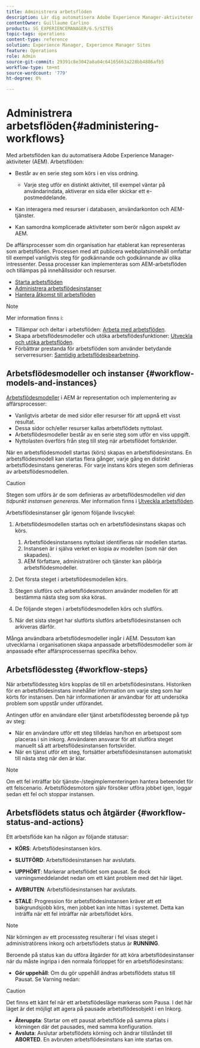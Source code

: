 ```yaml
---
title: Administrera arbetsflöden
description: Lär dig automatisera Adobe Experience Manager-aktiviteter med arbetsflöden.
contentOwner: Guillaume Carlino
products: SG_EXPERIENCEMANAGER/6.5/SITES
topic-tags: operations
content-type: reference
solution: Experience Manager, Experience Manager Sites
feature: Operations
role: Admin
source-git-commit: 29391c8e3042a8a04c64165663a228bb4886afb5
workflow-type: tm+mt
source-wordcount: '779'
ht-degree: 0%

---
```


# Administrera arbetsflöden{#administering-workflows}

Med arbetsflöden kan du automatisera Adobe Experience Manager-aktiviteter (AEM). Arbetsflöden:

* Består av en serie steg som körs i en viss ordning.

   * Varje steg utför en distinkt aktivitet, till exempel väntar på användarindata, aktiverar en sida eller skickar ett e-postmeddelande.

* Kan interagera med resurser i databasen, användarkonton och AEM-tjänster.
* Kan samordna komplicerade aktiviteter som berör någon aspekt av AEM.

De affärsprocesser som din organisation har etablerat kan representeras som arbetsflöden. Processen med att publicera webbplatsinnehåll omfattar till exempel vanligtvis steg för godkännande och godkännande av olika intressenter. Dessa processer kan implementeras som AEM-arbetsflöden och tillämpas på innehållssidor och resurser.

* [Starta arbetsflöden](/help/sites-administering/workflows-starting.md)
* [Administrera arbetsflödesinstanser](/help/sites-administering/workflows-administering.md)
* [Hantera åtkomst till arbetsflöden](/help/sites-administering/workflows-managing.md)

>[!NOTE]
>
>Mer information finns i:
>
>* Tillämpar och deltar i arbetsflöden: [Arbeta med arbetsflöden](/help/sites-authoring/workflows.md).
>* Skapa arbetsflödesmodeller och utöka arbetsflödesfunktioner: [Utveckla och utöka arbetsflöden](/help/sites-developing/workflows.md).
>* Förbättrar prestanda för arbetsflöden som använder betydande serverresurser: [Samtidig arbetsflödesbearbetning](/help/sites-deploying/configuring-performance.md#concurrent-workflow-processing).
>

## Arbetsflödesmodeller och instanser {#workflow-models-and-instances}

[Arbetsflödesmodeller](/help/sites-developing/workflows.md#model) i AEM är representation och implementering av affärsprocesser:

* Vanligtvis arbetar de med sidor eller resurser för att uppnå ett visst resultat.
* Dessa sidor och/eller resurser kallas arbetsflödets nyttolast.
* Arbetsflödesmodeller består av en serie steg som utför en viss uppgift.
* Nyttolasten överförs från steg till steg när arbetsflödet fortskrider.

När en arbetsflödesmodell startas (körs) skapas en arbetsflödesinstans. En arbetsflödesmodell kan startas flera gånger, varje gång en distinkt arbetsflödesinstans genereras. För varje instans körs stegen som definieras av arbetsflödesmodellen.

>[!CAUTION]
>
>Stegen som utförs är de som definieras av arbetsflödesmodellen *vid den tidpunkt instansen genereras*. Mer information finns i [Utveckla arbetsflöden](/help/sites-developing/workflows.md#model).

Arbetsflödesinstanser går igenom följande livscykel:

1. Arbetsflödesmodellen startas och en arbetsflödesinstans skapas och körs.

   1. Arbetsflödesinstansens nyttolast identifieras när modellen startas.
   1. Instansen är i själva verket en kopia av modellen (som när den skapades).
   1. AEM författare, administratörer och tjänster kan påbörja arbetsflödesmodeller.

1. Det första steget i arbetsflödesmodellen körs.
1. Stegen slutförs och arbetsflödesmotorn använder modellen för att bestämma nästa steg som ska köras.
1. De följande stegen i arbetsflödesmodellen körs och slutförs.
1. När det sista steget har slutförts slutförs arbetsflödesinstansen och arkiveras därför.

Många användbara arbetsflödesmodeller ingår i AEM. Dessutom kan utvecklarna i organisationen skapa anpassade arbetsflödesmodeller som är anpassade efter affärsprocessernas specifika behov.

## Arbetsflödessteg {#workflow-steps}

När arbetsflödessteg körs kopplas de till en arbetsflödesinstans. Historiken för en arbetsflödesinstans innehåller information om varje steg som har körts för instansen. Den här informationen är användbar för att undersöka problem som uppstår under utförandet.

Antingen utför en användare eller tjänst arbetsflödessteg beroende på typ av steg:

* När en användare utför ett steg tilldelas han/hon en arbetspost som placeras i sin inkorg. Användaren ansvarar för att slutföra steget manuellt så att arbetsflödesinstansen fortskrider.
* När en tjänst utför ett steg, fortsätter arbetsflödesinstansen automatiskt till nästa steg när den är klar.

>[!NOTE]
>
>Om ett fel inträffar bör tjänste-/stegimplementeringen hantera beteendet för ett felscenario. Arbetsflödesmotorn själv försöker utföra jobbet igen, loggar sedan ett fel och stoppar instansen.

## Arbetsflödets status och åtgärder {#workflow-status-and-actions}

Ett arbetsflöde kan ha någon av följande statusar:

* **KÖRS**: Arbetsflödesinstansen körs.
* **SLUTFÖRD**: Arbetsflödesinstansen har avslutats.

* **UPPHÖRT**: Markerar arbetsflödet som pausat. Se dock varningsmeddelandet nedan om ett känt problem med det här läget.
* **AVBRUTEN**: Arbetsflödesinstansen har avslutats.
* **STALE**: Progression för arbetsflödesinstansen kräver att ett bakgrundsjobb körs, men jobbet kan inte hittas i systemet. Detta kan inträffa när ett fel inträffar när arbetsflödet körs.

>[!NOTE]
>
>När körningen av ett processsteg resulterar i fel visas steget i administratörens inkorg och arbetsflödets status är **RUNNING**.

Beroende på status kan du utföra åtgärder för att köra arbetsflödesinstanser när du måste ingripa i den normala förloppet för en arbetsflödesinstans:

* **Gör uppehåll**: Om du gör uppehåll ändras arbetsflödets status till Pausat. Se Varning nedan:

>[!CAUTION]
>
>Det finns ett känt fel när ett arbetsflödesläge markeras som Pausa. I det här läget är det möjligt att agera på pausade arbetsflödesobjekt i en Inkorg.

* **Återuppta**: Startar om ett pausat arbetsflöde på samma plats i körningen där det pausades, med samma konfiguration.
* **Avsluta**: Avslutar arbetsflödets körning och ändrar tillståndet till **ABORTED**. En avbruten arbetsflödesinstans kan inte startas om.
